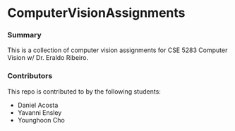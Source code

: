 # ComputerVisionAssignments

### Summary
This is a collection of computer vision assignments for CSE 5283 Computer Vision w/ Dr. Eraldo Ribeiro.

### Contributors
This repo is contributed to by the following students:
- Daniel Acosta
- Yavanni Ensley
- Younghoon Cho
